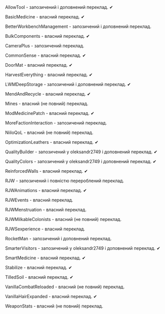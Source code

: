 AllowTool - запозичений і доповнений переклад. ✔

BasicMedicine - власний переклад. ✔

BetterWorkbenchManagement - запозичений і доповнений переклад.

BulkComponents - власний переклад. ✔

CameraPlus - запозичений переклад.

CommonSense - власний переклад. ✔

DoorMat - власний переклад. ✔

HarvestEverything - власний переклад. ✔

LWMDeepStorage - запозичений і доповнений переклад. ✔

MendAndRecycle - власний переклад. ✔

Mines - власний (не повний) переклад.

ModMedicinePatch - власний переклад. ✔

MoreFactionInteraction - запозичений переклад.

NiiloQoL - власний (не повний) переклад.

OptimizationLeathers - власний переклад. ✔

QualityBuilder - запозичений у oleksandr2749 і доповнений переклад. ✔

QualityColors - запозичений у oleksandr2749 і доповнений переклад. ✔

ReinforcedWalls - власний переклад. ✔

RJW - запозичений і повністю перероблений переклад.

RJWAnimations - власний переклад. ✔

RJWEvents - власний переклад.

RJWMenstruation - власний переклад.

RJWMilkableColonists - власний (не повний) переклад.

RJWSexperience - власний переклад.

RocketMan - запозичений і доповнений переклад.

SmarterVisitors - запозичений у oleksandr2749 і доповнений переклад. ✔

SmartMedicine - власний переклад. ✔

Stabilize - власний переклад. ✔

TilledSoil - власний переклад. ✔

VanillaCombatReloaded - власний (не повний) переклад.

VanillaHairExpanded - власний переклад. ✔

WeaponStats - власний (не повний) переклад.
